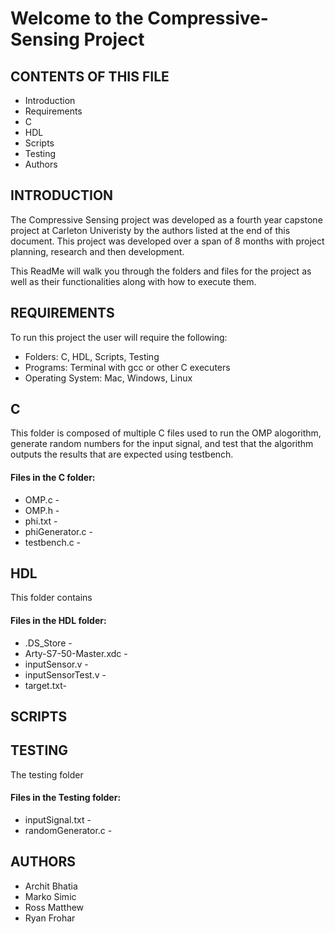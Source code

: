 # Welcome to the Compressive-Sensing Project
## CONTENTS OF THIS FILE
* Introduction
* Requirements
* C
* HDL
* Scripts
* Testing
* Authors 

## INTRODUCTION
The Compressive Sensing project was developed as a fourth year capstone project at Carleton Univeristy by the authors listed at the end of this document. This project was developed over a span of 8 months with project planning, research and then development.

This ReadMe will walk you through the folders and files for the project as well as their functionalities along with how to execute them.

## REQUIREMENTS
To run this project the user will require the following:
* Folders: C, HDL, Scripts, Testing
* Programs: Terminal with gcc or other C executers
* Operating System: Mac, Windows, Linux  

## C
This folder is composed of multiple C files used to run the OMP alogorithm, generate random numbers for the input signal, and test that the algorithm outputs the results that are expected using testbench.

#### Files in the C folder:
* OMP.c -
* OMP.h -
* phi.txt -
* phiGenerator.c -
* testbench.c -

## HDL
This folder contains

#### Files in the HDL folder:
* .DS_Store -
* Arty-S7-50-Master.xdc -
* inputSensor.v -
* inputSensorTest.v -
* target.txt-

## SCRIPTS

## TESTING
The testing folder

#### Files in the Testing folder:
* inputSignal.txt -
* randomGenerator.c -

## AUTHORS
* Archit Bhatia
* Marko Simic
* Ross Matthew
* Ryan Frohar
